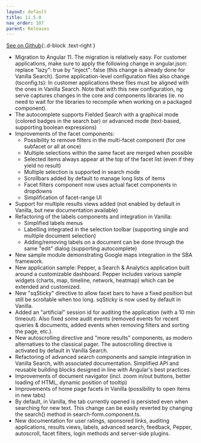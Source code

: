 ```yaml
---
layout: default
title: 11.5.0
nav_order: 107
parent: Releases
---
```


[See on Github](https://github.com/sinequa/sba-angular/releases/tag/11.5.0){:.d-block .text-right }

- Migration to Angular 11. The migration is relatively easy. For customer applications, make sure to apply the following change in angular.json: replace  "lazy": true  by  "inject": false (this change is already done for Vanilla Search). Some application-level configuration files also change (tsconfig.ts): In customer applications these files must be aligned with the ones in Vanilla Search. Note that with this new configuration, ng serve captures changes in the core and components libraries (ie. no need to wait for the libraries to recompile when working on a packaged component).
- The autocomplete supports Fielded Search with a graphical mode (colored badges in the search bar) or advanced mode (text-based, supporting boolean expressions)
- Improvements of the facet components:
  - Possibility to remove filters in the multi-facet component (for one subfacet or all at once)
  - Multiple selections within the same facet are merged when possible
  - Selected items always appear at the top of the facet list (even if they yield no result)
  - Multiple selection is supported in search mode
  - Scrollbars added by default to manage long lists of items
  - Facet filters component now uses actual facet components in dropdowns
  - Simplification of facet-range UI
- Support for multiple results views added (not enabled by default in Vanilla, but new documentation available)
- Refactoring of the labels components and integration in Vanilla:
  - Simplified labels menus
  - Labelling integrated in the selection toolbar (supporting single and multiple document selection)
  - Adding/removing labels on a document can be done through the same "edit" dialog (supporting autocomplete)
- New sample module demonstrating Google maps integration in the SBA framework.
- New application sample: Pepper, a Search & Analytics application built around a customizable dashboard. Pepper includes various sample widgets (charts, map, timeline, network, heatmap) which can be extended and customized.
- New "sqSticky" directive to allow facet bars to have a fixed position but still be scrollable when too long. sqSticky is now used by default in Vanilla.
- Added an "artificial" session id for auditing the application (with a 10 min timeout). Also fixed some audit events (removed events for recent queries & documents, added events when removing filters and sorting the page, etc.).
- New autoscrolling directive and "more results" components, as modern alternatives to the classical pager. The autoscrolling directive is activated by default in Vanilla Search.
- Refactoring of advanced search components and sample integration in Vanilla Search, with associated documentation. Simplified API and reusable building blocks designed in line with Angular's best practices.
- Improvements of document navigator (incl. zoom in/out buttons, better loading of HTML, dynamic position of tooltip)
- Improvements of home page facets in Vanilla (possibility to open items in new tabs)
- By default, in Vanilla, the tab currently opened is persisted even when searching for new text. This change can be easily reverted by changing the search() method in search-form.component.ts.
- New documentation for user ratings, sponsored links, auditing applications, results views, labels, advanced search, feedback, Pepper, autoscroll, facet filters, login methods and server-side plugins.
